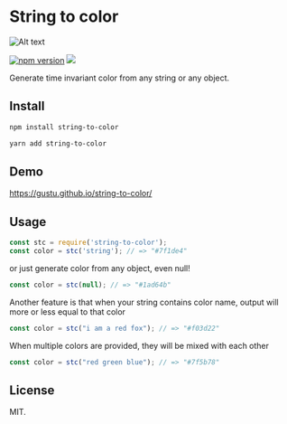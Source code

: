 # String to color

![Alt text](/assets/img.png?raw=true "Sample")

[![npm version](https://badge.fury.io/js/string-to-color.svg)](https://badge.fury.io/js/string-to-color) ![](https://img.shields.io/npm/dm/string-to-color.svg)

Generate time invariant color from any string or any object.

## Install

```bash
npm install string-to-color
```
```bash
yarn add string-to-color
```

## Demo

https://gustu.github.io/string-to-color/

## Usage

```js
const stc = require('string-to-color');
const color = stc('string'); // => "#7f1de4"
```


or just generate color from any object, even null!

```js
const color = stc(null); // => "#1ad64b"
```

Another feature is that when your string contains color name, output will more or less equal to that color

```js
const color = stc("i am a red fox"); // => "#f03d22"
```

When multiple colors are provided, they will be mixed with each other

```js
const color = stc("red green blue"); // => "#7f5b78"
```

## License

MIT.
